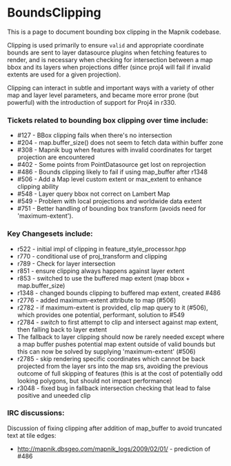 <!-- Name: BoundsClipping -->
<!-- Version: 11 -->
<!-- Last-Modified: 2011/08/11 10:02:57 -->
<!-- Author: springmeyer -->
# BoundsClipping

This is a page to document bounding box clipping in the Mapnik codebase.

Clipping is used primarily to ensure `valid` and appropriate coordinate bounds are sent to layer datasource plugins when fetching features to render, and is necessary when checking for intersection between a map bbox and its layers when projections differ (since proj4 will fail if invalid extents are used for a given projection).

Clipping can interact in subtle and important ways with a variety of other map and layer level parameters, and became more error prone (but powerful) with the introduction of support for Proj4 in r330.

### Tickets related to bounding box clipping over time include:
 
* #127 - BBox clipping fails when there's no intersection
* #204 - map.buffer_size() does not seem to fetch data within buffer zone
* #308 - Mapnik bug when features with invalid coordinates for target projection are encountered
* #402 - Some points from PointDatasource get lost on reprojection
* #486 - Bounds clipping likely to fail if using map_buffer after r1348
* #506 - Add a Map level custom extent or max_extent to enhance clipping ability
* #548 - Layer query bbox not correct on Lambert Map
* #549 - Problem with local projections and worldwide data extent
* #751 - Better handling of bounding box transform (avoids need for 'maximum-extent').

### Key Changesets include:

* r522 - initial impl of clipping in feature_style_processor.hpp
* r770 - conditional use of proj_transform and clipping
* r789 - Check for layer intersection
* r851 - ensure clipping always happens against layer extent
* r853 - switched to use the buffered map extent (map bbox + map.buffer_size)
* r1348 - changed bounds clipping to buffered map extent, created #486
* r2776 - added maximum-extent attribute to map (#506)
* r2782 - if maximum-extent is provided, clip map query to it (#506), which provides one potential, performant, solution to #549
* r2784 - *switch* to first attempt to clip and intersect against map extent, then falling back to layer extent
* The fallback to layer clipping should now be rarely needed except where a map buffer pushes potential map extent outside of valid bounds but this can now be solved by supplying 'maximum-extent' (#506)
* r2785 - skip rendering specific coordinates which cannot be back projected from the layer srs into the map srs, avoiding the previous outcome of full skipping of features (this is at the cost of potentially odd looking polygons, but should not impact performance)
* r3048 - fixed bug in fallback intersection checking that lead to false positive and uneeded clip


### IRC discussions:

Discussion of fixing clipping after addition of map_buffer to avoid truncated text at tile edges:

* http://mapnik.dbsgeo.com/mapnik_logs/2009/02/01/ - prediction of #486